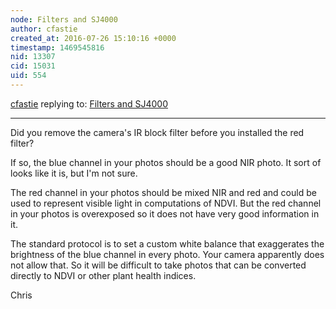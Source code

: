 ```yaml
---
node: Filters and SJ4000
author: cfastie
created_at: 2016-07-26 15:10:16 +0000
timestamp: 1469545816
nid: 13307
cid: 15031
uid: 554
---
```




[cfastie](../profile/cfastie) replying to: [Filters and SJ4000](../notes/thechapu/07-25-2016/filters-and-sj4000)

----
Did you remove the camera's IR block filter before you installed the red filter?

If so, the blue channel in your photos should be a good NIR photo. It sort of looks like it is, but I'm not sure.

The red channel in your photos should be mixed NIR and red and could be used to represent visible light in computations of NDVI. But the red channel in your photos is overexposed so it does not have very good information in it. 

The standard protocol is to set a custom white balance that exaggerates the brightness of the blue channel in every photo. Your camera apparently does not allow that. So it will be difficult to take photos that can be converted directly to NDVI or other plant health indices. 

Chris